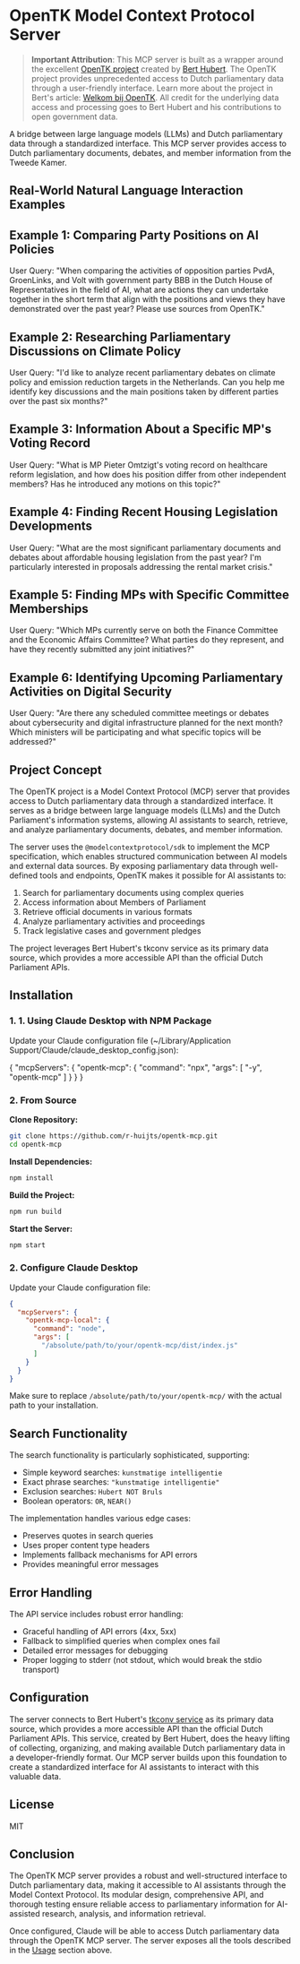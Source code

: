 # OpenTK Model Context Protocol Server

> **Important Attribution**: This MCP server is built as a wrapper around the excellent [OpenTK project](https://berthub.eu/tkconv/) created by [Bert Hubert](https://berthub.eu/). The OpenTK project provides unprecedented access to Dutch parliamentary data through a user-friendly interface. Learn more about the project in Bert's article: [Welkom bij OpenTK](https://berthub.eu/articles/posts/welkom-bij-opentk/). All credit for the underlying data access and processing goes to Bert Hubert and his contributions to open government data.

A bridge between large language models (LLMs) and Dutch parliamentary data through a standardized interface. This MCP server provides access to Dutch parliamentary documents, debates, and member information from the Tweede Kamer.
 
## Real-World Natural Language Interaction Examples

## Example 1: Comparing Party Positions on AI Policies
User Query: "When comparing the activities of opposition parties PvdA, GroenLinks, and Volt with government party BBB in the Dutch House of Representatives in the field of AI, what are actions they can undertake together in the short term that align with the positions and views they have demonstrated over the past year? Please use sources from OpenTK."

## Example 2: Researching Parliamentary Discussions on Climate Policy
User Query: "I'd like to analyze recent parliamentary debates on climate policy and emission reduction targets in the Netherlands. Can you help me identify key discussions and the main positions taken by different parties over the past six months?"

## Example 3: Information About a Specific MP's Voting Record
User Query: "What is MP Pieter Omtzigt's voting record on healthcare reform legislation, and how does his position differ from other independent members? Has he introduced any motions on this topic?"

## Example 4: Finding Recent Housing Legislation Developments
User Query: "What are the most significant parliamentary documents and debates about affordable housing legislation from the past year? I'm particularly interested in proposals addressing the rental market crisis."

## Example 5: Finding MPs with Specific Committee Memberships
User Query: "Which MPs currently serve on both the Finance Committee and the Economic Affairs Committee? What parties do they represent, and have they recently submitted any joint initiatives?"

## Example 6: Identifying Upcoming Parliamentary Activities on Digital Security
User Query: "Are there any scheduled committee meetings or debates about cybersecurity and digital infrastructure planned for the next month? Which ministers will be participating and what specific topics will be addressed?"


## Project Concept

The OpenTK project is a Model Context Protocol (MCP) server that provides access to Dutch parliamentary data through a standardized interface. It serves as a bridge between large language models (LLMs) and the Dutch Parliament's information systems, allowing AI assistants to search, retrieve, and analyze parliamentary documents, debates, and member information.

The server uses the `@modelcontextprotocol/sdk` to implement the MCP specification, which enables structured communication between AI models and external data sources. By exposing parliamentary data through well-defined tools and endpoints, OpenTK makes it possible for AI assistants to:

1. Search for parliamentary documents using complex queries
2. Access information about Members of Parliament
3. Retrieve official documents in various formats
4. Analyze parliamentary activities and proceedings
5. Track legislative cases and government pledges

The project leverages Bert Hubert's tkconv service as its primary data source, which provides a more accessible API than the official Dutch Parliament APIs.

## Installation

### 1. 1. Using Claude Desktop with NPM Package
Update your Claude configuration file (~/Library/Application Support/Claude/claude_desktop_config.json):

{
  "mcpServers": {
    "opentk-mcp": {
      "command": "npx",
      "args": [
        "-y",
        "opentk-mcp"
      ]
    }
  }
}

### 2. From Source

**Clone Repository:**
```bash
git clone https://github.com/r-huijts/opentk-mcp.git
cd opentk-mcp
```

**Install Dependencies:**
```bash
npm install
```

**Build the Project:**
```bash
npm run build
```

**Start the Server:**
```bash
npm start
```

### 2. Configure Claude Desktop

Update your Claude configuration file:

```json
{
  "mcpServers": {
    "opentk-mcp-local": {
      "command": "node",
      "args": [
        "/absolute/path/to/your/opentk-mcp/dist/index.js"
      ]
    }
  }
}
```

Make sure to replace `/absolute/path/to/your/opentk-mcp/` with the actual path to your installation.

## Search Functionality

The search functionality is particularly sophisticated, supporting:

- Simple keyword searches: `kunstmatige intelligentie`
- Exact phrase searches: `"kunstmatige intelligentie"`
- Exclusion searches: `Hubert NOT Bruls`
- Boolean operators: `OR`, `NEAR()`

The implementation handles various edge cases:
- Preserves quotes in search queries
- Uses proper content type headers
- Implements fallback mechanisms for API errors
- Provides meaningful error messages

## Error Handling

The API service includes robust error handling:
- Graceful handling of API errors (4xx, 5xx)
- Fallback to simplified queries when complex ones fail
- Detailed error messages for debugging
- Proper logging to stderr (not stdout, which would break the stdio transport)

## Configuration

The server connects to Bert Hubert's [tkconv service](https://berthub.eu/tkconv/) as its primary data source, which provides a more accessible API than the official Dutch Parliament APIs. This service, created by Bert Hubert, does the heavy lifting of collecting, organizing, and making available Dutch parliamentary data in a developer-friendly format. Our MCP server builds upon this foundation to create a standardized interface for AI assistants to interact with this valuable data.

## License

MIT

## Conclusion

The OpenTK MCP server provides a robust and well-structured interface to Dutch parliamentary data, making it accessible to AI assistants through the Model Context Protocol. Its modular design, comprehensive API, and thorough testing ensure reliable access to parliamentary information for AI-assisted research, analysis, and information retrieval.


Once configured, Claude will be able to access Dutch parliamentary data through the OpenTK MCP server. The server exposes all the tools described in the [Usage](#usage) section above.
